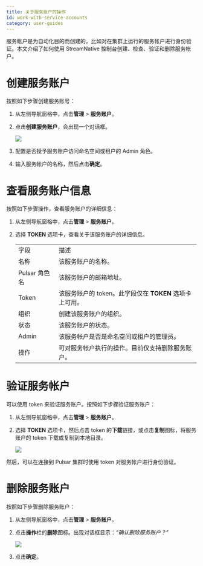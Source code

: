 ```yaml
---
title: 关于服务账户的操作
id: work-with-service-accounts
category: user-guides
---
```


服务帐户是为自动化目的而创建的，比如对在集群上运行的服务帐户进行身份验证。本文介绍了如何使用 StreamNative 控制台创建、检查、验证和删除服务帐户。

# 创建服务账户

按照如下步骤创建服务账号：

1. 从左侧导航窗格中，点击**管理** > **服务账户**。

2. 点击**创建服务账户**，会出现一个对话框。
   
   ![](../../../image/create-service-account.png)

3. 配置是否授予服务账户访问命名空间或租户的 Admin 角色。

4. 输入服务帐户的名称，然后点击**确定**。

# 查看服务账户信息

按照如下步骤操作，查看服务账户的详细信息：

1. 从左侧导航窗格中，点击**管理** > **服务账户**。

2. 选择 **TOKEN** 选项卡，查看关于该服务账户的详细信息。

    <table>
    <tr>
    <td>
    字段
    </td>
    <td>描述
    </td>
    </tr>
    <tr>
    <td>名称
    </td>
    <td>该服务账户的名称。
    </td>
    </tr>
    <tr>
    <td>Pulsar 角色名 
    </td>
    <td>该服务账户的邮箱地址。 
    </td>
    </tr>
    <tr>
    <td>Token
    </td>
    <td>该服务账户的 token。此字段仅在 <strong>TOKEN</strong> 选项卡上可用。
    </td>
    </tr>
    <tr>
    <td>组织
    </td>
    <td>创建该服务账户的组织。
    </td>
    </tr>
    <tr>
    <td>状态
    </td>
    <td>该服务账户的状态。
    </td>
    </tr>
    <tr>
    <td>Admin
    </td>
    <td>该服务帐户是否是命名空间或租户的管理员。
    </td>
    </tr>
    <tr>
    <td>操作
    </td>
    <td>可对服务帐户执行的操作。目前仅支持删除服务账户。
    </td>
    </tr>
    </table>

# 验证服务帐户

可以使用 token 来验证服务账户。按照如下步骤验证服务账户：

1. 从左侧导航窗格中，点击**管理** > **服务账户**。

2. 选择 **TOKEN** 选项卡，然后点击 token 的**下载**链接，或点击**复制**图标，将服务账户的 token 下载或复制到本地目录。

   ![](../../../image/download-token.png)

然后，可以在连接到 Pulsar 集群时使用 token 对服务帐户进行身份验证。

# 删除服务账户

按照如下步骤删除服务账户：

1. 从左侧导航窗格中，点击**管理** > **服务账户**。

2. 点击**操作**栏的**删除**图标。出现对话框显示：*“确认删除服务账户？”*

   ![](../../../image/delete-service-accounts.png)

3. 点击**确定**。

